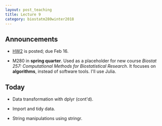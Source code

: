 ```yaml
---
layout: post_teaching
title: Lecture 9
category: biostatm280winter2018
---
```


## Announcements

* [HW2](http://hua-zhou.github.io/teaching/biostatm280-2018winter/schedule.html) is posted; due Feb 16.

* M280 in **spring quarter**. Used as a placeholder for new course _Biostat 257: Computational Methods for Biostatistical Research_. It focuses on **algorithms**, instead of software tools. I'll use Julia.

## Today

* Data transformation with dplyr (cont'd).

* Import and tidy data.

* String manipulations using stringr.

